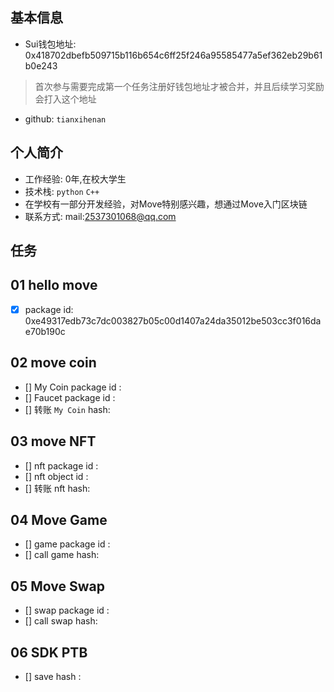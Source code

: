 ## 基本信息
- Sui钱包地址: 0x418702dbefb509715b116b654c6ff25f246a95585477a5ef362eb29b61b0e243
> 首次参与需要完成第一个任务注册好钱包地址才被合并，并且后续学习奖励会打入这个地址
- github: `tianxihenan`

## 个人简介
- 工作经验: 0年,在校大学生
- 技术栈: `python` `C++`
- 在学校有一部分开发经验，对Move特别感兴趣，想通过Move入门区块链
- 联系方式: mail:2537301068@qq.com 

## 任务

##   01 hello move  
- [x] package id: 0xe49317edb73c7dc003827b05c00d1407a24da35012be503cc3f016dae70b190c  

##   02 move coin
- [] My Coin package id : 
- [] Faucet package id : 
- [] 转账 `My Coin` hash:

##   03 move NFT
- [] nft package id :
- [] nft object id : 
- [] 转账 nft  hash:

##   04 Move Game
- [] game package id :
- [] call game hash:

##   05 Move Swap
- [] swap package id :
- [] call swap hash:

##   06 SDK PTB
- [] save hash :
